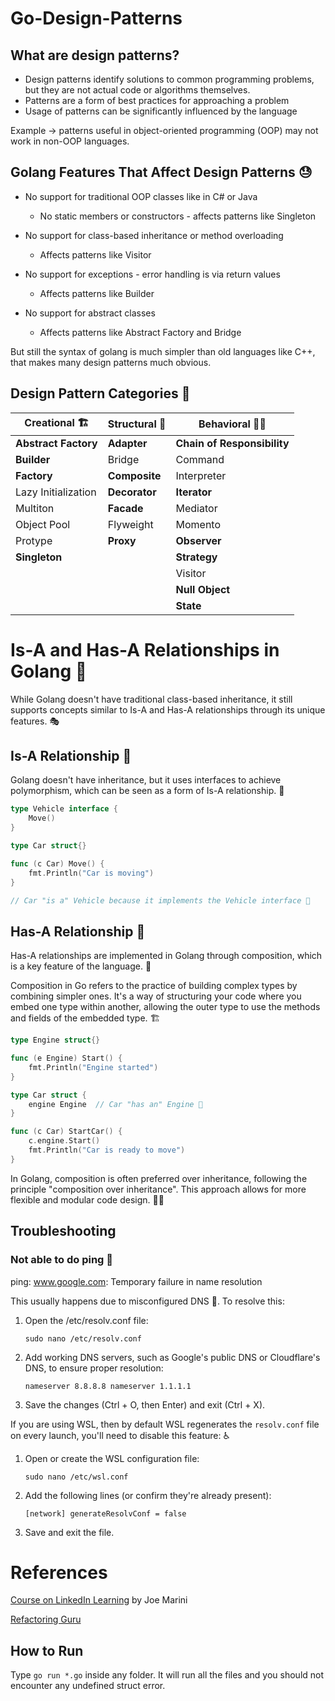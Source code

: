 # Go-Design-Patterns

## What are design patterns?

- Design patterns identify solutions to common programming problems, but they are not actual code or algorithms themselves.
- Patterns are a form of best practices for approaching a problem
- Usage of patterns can be significantly influenced by the language

Example -> patterns useful in object-oriented programming (OOP) may not work in non-OOP languages.

## Golang Features That Affect Design Patterns 😓

- No support for traditional OOP classes like in C# or Java
    -   No static members or constructors - affects patterns like Singleton
- No support for class-based inheritance or method overloading
    - Affects patterns like Visitor

- No support for exceptions - error handling is via return values
    - Affects  patterns like Builder

- No support for abstract classes
    - Affects patterns like Abstract Factory and Bridge

But still the syntax of golang is much simpler than old languages like C++, that makes many design patterns much obvious.

## Design Pattern Categories 🐛

| Creational 🏗️ | Structural 🏢 | Behavioral 🧑‍🦰 |
| --- | ---  | --- |
| **Abstract Factory** | **Adapter** | **Chain of Responsibility** |
| **Builder** | Bridge | Command |
| **Factory** | **Composite** | Interpreter |
| Lazy Initialization | **Decorator** | **Iterator** |
| Multiton | **Facade** | Mediator |
| Object Pool | Flyweight | Momento |
| Protype | **Proxy** | **Observer** |
| **Singleton** |  | **Strategy** |
|  |  | Visitor |
| | | **Null Object**|
| | | **State** |

# Is-A and Has-A Relationships in Golang 🔗

While Golang doesn't have traditional class-based inheritance, it still supports concepts similar to Is-A and Has-A relationships through its unique features. 🎭

## Is-A Relationship 🧬

Golang doesn't have inheritance, but it uses interfaces to achieve polymorphism, which can be seen as a form of Is-A relationship. 🔄

```go
type Vehicle interface {
    Move()
}

type Car struct{}

func (c Car) Move() {
    fmt.Println("Car is moving")
}

// Car "is a" Vehicle because it implements the Vehicle interface 🚗
```

## Has-A Relationship 🧩

Has-A relationships are implemented in Golang through composition, which is a key feature of the language. 🔧

Composition in Go refers to the practice of building complex types by combining simpler ones. It's a way of structuring your code where you embed one type within another, allowing the outer type to use the methods and fields of the embedded type. 🏗️

```go
type Engine struct{}

func (e Engine) Start() {
    fmt.Println("Engine started")
}

type Car struct {
    engine Engine  // Car "has an" Engine 🚙
}

func (c Car) StartCar() {
    c.engine.Start()
    fmt.Println("Car is ready to move")
}
```

In Golang, composition is often preferred over inheritance, following the principle "composition over inheritance". This approach allows for more flexible and modular code design. 🧠💡

## Troubleshooting

### Not able to do ping 🤮

ping: www.google.com: Temporary failure in name resolution

This usually happens due to misconfigured DNS 🛜. To resolve this:
1. Open the /etc/resolv.conf file:

    `
    sudo nano /etc/resolv.conf
    `

2. Add working DNS servers, such as Google's public DNS or Cloudflare's DNS, to ensure proper resolution:
    
    `
    nameserver 8.8.8.8
    nameserver 1.1.1.1
    `
3. Save the changes (Ctrl + O, then Enter) and exit (Ctrl + X).

If you are using WSL, then by default WSL regenerates the `resolv.conf` file on every launch, you'll need to disable this feature: ♿

1. Open or create the WSL configuration file:

    `sudo nano /etc/wsl.conf`

2. Add the following lines (or confirm they're already present):

    `
    [network]
    generateResolvConf = false
    `
3. Save and exit the file.

# References

[Course on LinkedIn Learning](https://www.linkedin.com/learning/go-design-patterns/) by Joe Marini

[Refactoring Guru](https://refactoring.guru/)

## How to Run 

Type `go run *.go` inside any folder. It will run all the files and you should not encounter any undefined struct error.